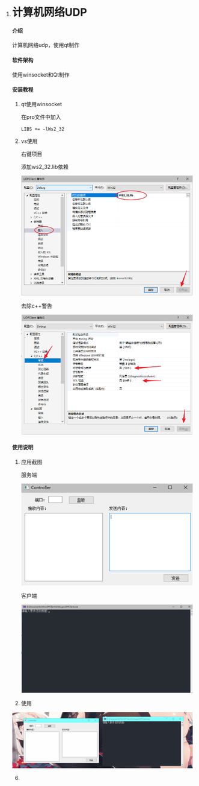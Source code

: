 1.  # 计算机网络UDP

    #### 介绍

    计算机网络udp，使用qt制作

    #### 软件架构

    使用winsocket和Qt制作


    #### 安装教程

    1.  qt使用winsocket

        在pro文件中加入

        ```
        LIBS += -lWs2_32
        ```

    2.  vs使用

        右键项目

        添加ws2_32.lib依赖

        ![image-20201101215918670](.\pic\image-20201101215918670.png)

        去除c++警告

        ![image-20201101220046983](\pic\image-20201101220046983.png)

    #### 使用说明

    1.  应用截图

        服务端

        ![image-20201101201441808](\pic\image-20201101201441808.png)

        客户端

        ![image-20201101201825400](\pic\image-20201101201825400.png)

    

    2.  使用

    ![UDP](\pic\UDP.gif)

    6.  

    
